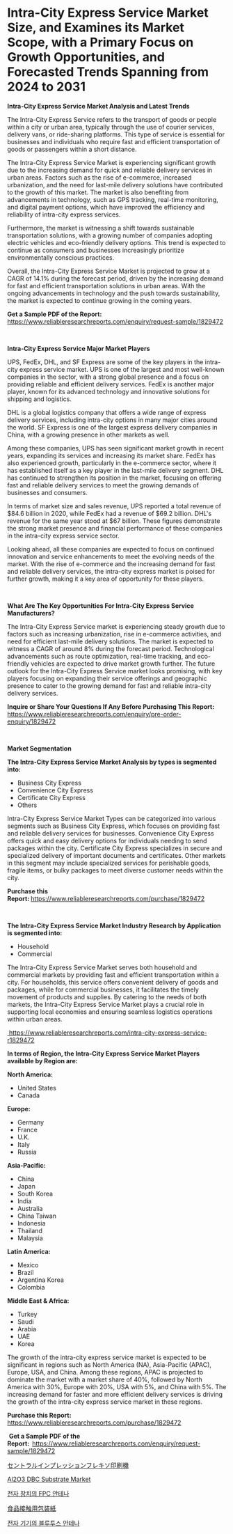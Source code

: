 <p><h1>Intra-City Express Service Market Size, and Examines its Market Scope, with a Primary Focus on Growth Opportunities, and Forecasted Trends Spanning from 2024 to 2031</h1></p><p><strong>Intra-City Express Service Market Analysis and Latest Trends</strong></p>
<p><p>The Intra-City Express Service refers to the transport of goods or people within a city or urban area, typically through the use of courier services, delivery vans, or ride-sharing platforms. This type of service is essential for businesses and individuals who require fast and efficient transportation of goods or passengers within a short distance.</p><p>The Intra-City Express Service Market is experiencing significant growth due to the increasing demand for quick and reliable delivery services in urban areas. Factors such as the rise of e-commerce, increased urbanization, and the need for last-mile delivery solutions have contributed to the growth of this market. The market is also benefiting from advancements in technology, such as GPS tracking, real-time monitoring, and digital payment options, which have improved the efficiency and reliability of intra-city express services.</p><p>Furthermore, the market is witnessing a shift towards sustainable transportation solutions, with a growing number of companies adopting electric vehicles and eco-friendly delivery options. This trend is expected to continue as consumers and businesses increasingly prioritize environmentally conscious practices.</p><p>Overall, the Intra-City Express Service Market is projected to grow at a CAGR of 14.1% during the forecast period, driven by the increasing demand for fast and efficient transportation solutions in urban areas. With the ongoing advancements in technology and the push towards sustainability, the market is expected to continue growing in the coming years.</p></p>
<p><strong>Get a Sample PDF of the Report:&nbsp;</strong> <a href="https://www.reliableresearchreports.com/enquiry/request-sample/1829472">https://www.reliableresearchreports.com/enquiry/request-sample/1829472</a></p>
<p>&nbsp;</p>
<p><strong>Intra-City Express Service Major Market Players</strong></p>
<p><p>UPS, FedEx, DHL, and SF Express are some of the key players in the intra-city express service market. UPS is one of the largest and most well-known companies in the sector, with a strong global presence and a focus on providing reliable and efficient delivery services. FedEx is another major player, known for its advanced technology and innovative solutions for shipping and logistics.</p><p>DHL is a global logistics company that offers a wide range of express delivery services, including intra-city options in many major cities around the world. SF Express is one of the largest express delivery companies in China, with a growing presence in other markets as well.</p><p>Among these companies, UPS has seen significant market growth in recent years, expanding its services and increasing its market share. FedEx has also experienced growth, particularly in the e-commerce sector, where it has established itself as a key player in the last-mile delivery segment. DHL has continued to strengthen its position in the market, focusing on offering fast and reliable delivery services to meet the growing demands of businesses and consumers.</p><p>In terms of market size and sales revenue, UPS reported a total revenue of $84.6 billion in 2020, while FedEx had a revenue of $69.2 billion. DHL's revenue for the same year stood at $67 billion. These figures demonstrate the strong market presence and financial performance of these companies in the intra-city express service sector.</p><p>Looking ahead, all these companies are expected to focus on continued innovation and service enhancements to meet the evolving needs of the market. With the rise of e-commerce and the increasing demand for fast and reliable delivery services, the intra-city express market is poised for further growth, making it a key area of opportunity for these players.</p></p>
<p>&nbsp;</p>
<p><strong>What Are The Key Opportunities For Intra-City Express Service Manufacturers?</strong></p>
<p><p>The Intra-City Express Service market is experiencing steady growth due to factors such as increasing urbanization, rise in e-commerce activities, and need for efficient last-mile delivery solutions. The market is expected to witness a CAGR of around 8% during the forecast period. Technological advancements such as route optimization, real-time tracking, and eco-friendly vehicles are expected to drive market growth further. The future outlook for the Intra-City Express Service market looks promising, with key players focusing on expanding their service offerings and geographic presence to cater to the growing demand for fast and reliable intra-city delivery services.</p></p>
<p><strong>Inquire or Share Your Questions If Any Before Purchasing This Report:</strong> <a href="https://www.reliableresearchreports.com/enquiry/pre-order-enquiry/1829472">https://www.reliableresearchreports.com/enquiry/pre-order-enquiry/1829472</a></p>
<p>&nbsp;</p>
<p><strong>Market Segmentation</strong></p>
<p><strong>The Intra-City Express Service Market Analysis by types is segmented into:</strong></p>
<p><ul><li>Business City Express</li><li>Convenience City Express</li><li>Certificate City Express</li><li>Others</li></ul></p>
<p><p>Intra-City Express Service Market Types can be categorized into various segments such as Business City Express, which focuses on providing fast and reliable delivery services for businesses. Convenience City Express offers quick and easy delivery options for individuals needing to send packages within the city. Certificate City Express specializes in secure and specialized delivery of important documents and certificates. Other markets in this segment may include specialized services for perishable goods, fragile items, or bulky packages to meet diverse customer needs within the city.</p></p>
<p><strong>Purchase this Report:&nbsp;</strong><a href="https://www.reliableresearchreports.com/purchase/1829472">https://www.reliableresearchreports.com/purchase/1829472</a></p>
<p>&nbsp;</p>
<p><strong>The Intra-City Express Service Market Industry Research by Application is segmented into:</strong></p>
<p><ul><li>Household</li><li>Commercial</li></ul></p>
<p><p>The Intra-City Express Service Market serves both household and commercial markets by providing fast and efficient transportation within a city. For households, this service offers convenient delivery of goods and packages, while for commercial businesses, it facilitates the timely movement of products and supplies. By catering to the needs of both markets, the Intra-City Express Service Market plays a crucial role in supporting local economies and ensuring seamless logistics operations within urban areas.</p></p>
<p><a href="https://www.reliableresearchreports.com/intra-city-express-service-r1829472">&nbsp;https://www.reliableresearchreports.com/intra-city-express-service-r1829472</a></p>
<p><strong>In terms of Region, the Intra-City Express Service Market Players available by Region are:</strong></p>
<p>
    <p> <strong> North America: </strong>
        <ul>
            <li>United States</li>
            <li>Canada</li>
        </ul>
        </p> 
    <p> <strong> Europe: </strong>
        <ul>
            <li>Germany</li>
            <li>France</li>
            <li>U.K.</li>
            <li>Italy</li>
            <li>Russia</li>
        </ul>
        </p> 
    <p> <strong> Asia-Pacific: </strong>
        <ul>
            <li>China</li>
            <li>Japan</li>
            <li>South Korea</li>
            <li>India</li>
            <li>Australia</li>
            <li>China Taiwan</li>
            <li>Indonesia</li>
            <li>Thailand</li>
            <li>Malaysia</li>
        </ul>
        </p> 
    <p> <strong> Latin America: </strong>
        <ul>
            <li>Mexico</li>
            <li>Brazil</li>
            <li>Argentina Korea</li>
            <li>Colombia</li>
        </ul>
        </p> 
    <p> <strong> Middle East & Africa: </strong>
        <ul>
            <li>Turkey</li>
            <li>Saudi</li>
            <li>Arabia</li>
            <li>UAE</li>
            <li>Korea</li>
        </ul>
    </p>
    </p>
<p><p>The growth of the intra-city express service market is expected to be significant in regions such as North America (NA), Asia-Pacific (APAC), Europe, USA, and China. Among these regions, APAC is projected to dominate the market with a market share of 40%, followed by North America with 30%, Europe with 20%, USA with 5%, and China with 5%. The increasing demand for faster and more efficient delivery services is driving the growth of the intra-city express service market in these regions.</p></p>
<p><strong>Purchase this Report: </strong><a href="https://www.reliableresearchreports.com/purchase/1829472">https://www.reliableresearchreports.com/purchase/1829472</a></p>
<p>&nbsp;<strong>Get a Sample PDF of the Report:&nbsp;&nbsp;</strong><a href="https://www.reliableresearchreports.com/enquiry/request-sample/1829472">https://www.reliableresearchreports.com/enquiry/request-sample/1829472</a></p>
<p><strong></strong></p>
<p><p><a href="https://github.com/Alenaieme/Market-Research-Report-List-1/blob/main/1077061110199.md">セントラルインプレッションフレキソ印刷機</a></p><p><a href="https://issuu.com/reportprime-2/docs/al2o3-dbc-substrate-market-size-2030.pptx">Al2O3 DBC Substrate Market</a></p><p><a href="https://github.com/DavidCarter19662022/Market-Research-Report-List-1/blob/main/1683396101844.md">전자 장치의 FPC 안테나</a></p><p><a href="https://github.com/AhmadMann1950/Market-Research-Report-List-1/blob/main/3029038110200.md">食品接触用包装紙</a></p><p><a href="https://github.com/bossladyaries0/Market-Research-Report-List-1/blob/main/6346715101842.md">전자 기기의 블루투스 안테나</a></p></p>